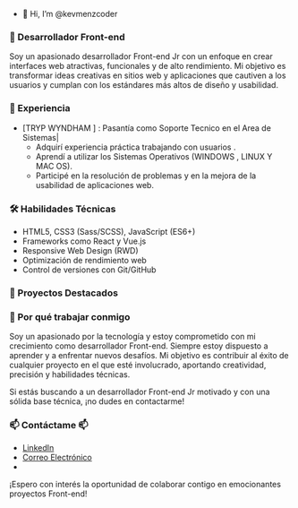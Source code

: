 - 👋 Hi, I’m @kevmenzcoder

### 🚀 Desarrollador  Front-end  

Soy un apasionado desarrollador Front-end Jr con un enfoque en crear interfaces web atractivas, funcionales y de alto rendimiento. Mi objetivo es transformar ideas creativas en sitios web y aplicaciones que cautiven a los usuarios y cumplan con los estándares más altos de diseño y usabilidad.

### 💼 Experiencia 

- [TRYP WYNDHAM ] : Pasantía como Soporte Tecnico en el Area de Sistemas| 
  - Adquirí experiencia práctica trabajando con usuarios .
  - Aprendí a utilizar los Sistemas Operativos (WINDOWS , LINUX Y MAC OS).
  - Participé en la resolución de problemas y en la mejora de la usabilidad de aplicaciones web.

### 🛠️ Habilidades Técnicas

- HTML5, CSS3 (Sass/SCSS), JavaScript (ES6+)
- Frameworks como React y Vue.js
- Responsive Web Design (RWD)
- Optimización de rendimiento web
- Control de versiones con Git/GitHub


### 🔨 Proyectos Destacados
### 🌟 Por qué trabajar conmigo

Soy un apasionado por la tecnología y estoy comprometido con mi crecimiento como desarrollador Front-end. Siempre estoy dispuesto a aprender y a enfrentar nuevos desafíos. Mi objetivo es contribuir al éxito de cualquier proyecto en el que esté involucrado, aportando creatividad, precisión y habilidades técnicas.

Si estás buscando a un desarrollador Front-end Jr motivado y con una sólida base técnica, ¡no dudes en contactarme!

### 📫 Contáctame 📫 ###

- [LinkedIn](www.linkedin.com/in/kevin-mendoza-jj)
- [Correo Electrónico](kevinjoelmendoza287@gmail.com)
- 

¡Espero con interés la oportunidad de colaborar contigo en emocionantes proyectos Front-end!




<!---
kevmenzcoder/kevmenzcoder is a ✨ special ✨ repository because its `README.md` (this file) appears on your GitHub profile.
You can click the Preview link to take a look at your changes.
--->
